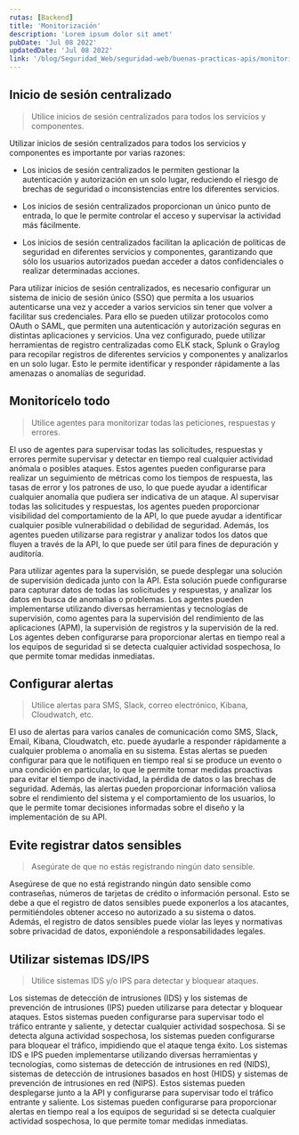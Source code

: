 ```yaml
---
rutas: [Backend]
title: 'Monitorización'
description: 'Lorem ipsum dolor sit amet'
pubDate: 'Jul 08 2022'
updatedDate: 'Jul 08 2022'
link: '/blog/Seguridad_Web/seguridad-web/buenas-practicas-apis/monitoring'
---
```


## Inicio de sesión centralizado
> Utilice inicios de sesión centralizados para todos los servicios y componentes.

Utilizar inicios de sesión centralizados para todos los servicios y componentes es importante por varias razones:

* Los inicios de sesión centralizados le permiten gestionar la autenticación y autorización en un solo lugar, reduciendo el riesgo de brechas de seguridad o inconsistencias entre los diferentes servicios.

* Los inicios de sesión centralizados proporcionan un único punto de entrada, lo que le permite controlar el acceso y supervisar la actividad más fácilmente.

* Los inicios de sesión centralizados facilitan la aplicación de políticas de seguridad en diferentes servicios y componentes, garantizando que sólo los usuarios autorizados puedan acceder a datos confidenciales o realizar determinadas acciones.

Para utilizar inicios de sesión centralizados, es necesario configurar un sistema de inicio de sesión único (SSO) que permita a los usuarios autenticarse una vez y acceder a varios servicios sin tener que volver a facilitar sus credenciales. Para ello se pueden utilizar protocolos como OAuth o SAML, que permiten una autenticación y autorización seguras en distintas aplicaciones y servicios. Una vez configurado, puede utilizar herramientas de registro centralizadas como ELK stack, Splunk o Graylog para recopilar registros de diferentes servicios y componentes y analizarlos en un solo lugar. Esto le permite identificar y responder rápidamente a las amenazas o anomalías de seguridad.

## Monitorícelo todo
> Utilice agentes para monitorizar todas las peticiones, respuestas y errores.

El uso de agentes para supervisar todas las solicitudes, respuestas y errores permite supervisar y detectar en tiempo real cualquier actividad anómala o posibles ataques. Estos agentes pueden configurarse para realizar un seguimiento de métricas como los tiempos de respuesta, las tasas de error y los patrones de uso, lo que puede ayudar a identificar cualquier anomalía que pudiera ser indicativa de un ataque. Al supervisar todas las solicitudes y respuestas, los agentes pueden proporcionar visibilidad del comportamiento de la API, lo que puede ayudar a identificar cualquier posible vulnerabilidad o debilidad de seguridad. Además, los agentes pueden utilizarse para registrar y analizar todos los datos que fluyen a través de la API, lo que puede ser útil para fines de depuración y auditoría.

Para utilizar agentes para la supervisión, se puede desplegar una solución de supervisión dedicada junto con la API. Esta solución puede configurarse para capturar datos de todas las solicitudes y respuestas, y analizar los datos en busca de anomalías o problemas. Los agentes pueden implementarse utilizando diversas herramientas y tecnologías de supervisión, como agentes para la supervisión del rendimiento de las aplicaciones (APM), la supervisión de registros y la supervisión de la red. Los agentes deben configurarse para proporcionar alertas en tiempo real a los equipos de seguridad si se detecta cualquier actividad sospechosa, lo que permite tomar medidas inmediatas.

## Configurar alertas
> Utilice alertas para SMS, Slack, correo electrónico, Kibana, Cloudwatch, etc.

El uso de alertas para varios canales de comunicación como SMS, Slack, Email, Kibana, Cloudwatch, etc. puede ayudarle a responder rápidamente a cualquier problema o anomalía en su sistema. Estas alertas se pueden configurar para que le notifiquen en tiempo real si se produce un evento o una condición en particular, lo que le permite tomar medidas proactivas para evitar el tiempo de inactividad, la pérdida de datos o las brechas de seguridad. Además, las alertas pueden proporcionar información valiosa sobre el rendimiento del sistema y el comportamiento de los usuarios, lo que le permite tomar decisiones informadas sobre el diseño y la implementación de su API.

## Evite registrar datos sensibles
> Asegúrate de que no estás registrando ningún dato sensible.

Asegúrese de que no está registrando ningún dato sensible como contraseñas, números de tarjetas de crédito o información personal. Esto se debe a que el registro de datos sensibles puede exponerlos a los atacantes, permitiéndoles obtener acceso no autorizado a su sistema o datos. Además, el registro de datos sensibles puede violar las leyes y normativas sobre privacidad de datos, exponiéndole a responsabilidades legales.

## Utilizar sistemas IDS/IPS
> Utilice sistemas IDS y/o IPS para detectar y bloquear ataques.

Los sistemas de detección de intrusiones (IDS) y los sistemas de prevención de intrusiones (IPS) pueden utilizarse para detectar y bloquear ataques. Estos sistemas pueden configurarse para supervisar todo el tráfico entrante y saliente, y detectar cualquier actividad sospechosa. Si se detecta alguna actividad sospechosa, los sistemas pueden configurarse para bloquear el tráfico, impidiendo que el ataque tenga éxito. Los sistemas IDS e IPS pueden implementarse utilizando diversas herramientas y tecnologías, como sistemas de detección de intrusiones en red (NIDS), sistemas de detección de intrusiones basados en host (HIDS) y sistemas de prevención de intrusiones en red (NIPS). Estos sistemas pueden desplegarse junto a la API y configurarse para supervisar todo el tráfico entrante y saliente. Los sistemas pueden configurarse para proporcionar alertas en tiempo real a los equipos de seguridad si se detecta cualquier actividad sospechosa, lo que permite tomar medidas inmediatas.